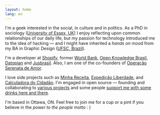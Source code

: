 ```yaml
---
layout: home
lang: en
---
```


I'm a geek interested in the social, in culture and in politics. As a PhD in sociology ([University of Essex, UK)](https://www.essex.ac.uk/) I enjoy reflecting upon common relationships of our daily life, but my passion for technology introduced me to the idea of hacking — and I might have inherited a _hands on_ mood from my BA in Graphic Design ([UFSC, Brazil](https://ufsc.br)).

I'm a developer at [Shopify](https://shopify.com), former [World Bank](https://www.worldbank.org), [Open Knowledge Brasil](https://ok.org.br), [Datopian](https://datopian.com) and [Jusbrasil](https://jusbrasil.com.br). Also, I am one of the co-founders of [Operação Serenata de Amor](https://serenata.ai).

I love side projects such as [Minha Receita](https://github.com/cuducos/minha-receita), [Expedição Liberdade](http://www.expedicaoliberdade.com.br), and [Calculadora do Cidadão](https://github.com/cuducos/calculadora-do-cidadao). I'm engaged in open source — founding and collaborating to [various projects](https://github.com/cuducos/) and some people [support me with some drinks here and there](https://github.com/sponsors/cuducos).

I'm based in <span itemprop="workLocation">Ottawa, ON</span>. Feel free to join me for a cup or a pint if you believe in the _power to the people_ motto : )

